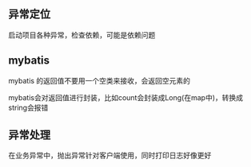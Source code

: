 ## 异常定位

启动项目各种异常，检查依赖，可能是依赖问题

## mybatis

mybatis 的返回值不要用一个空类来接收，会返回空元素的

mybatis会对返回值进行封装，比如count会封装成Long(在map中)，转换成string会报错

## 异常处理

在业务异常中，抛出异常针对客户端使用，同时打印日志好像更好